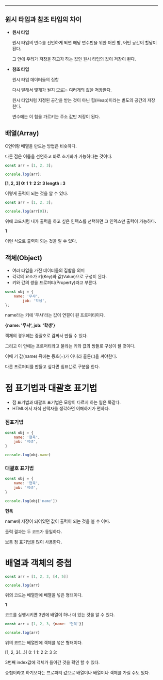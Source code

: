 


---
## 원시 타입과 참조 타입의 차이

- **원시 타입**
    
    원시 타입의 변수를 선언하게 되면 해당 변수만을 위한 어떤 방, 어떤 공간이 할당이 된다.
    
    그 안에 우리가 저장을 하고자 하는 값인 원시 타입의 값이 저장이 된다.
    
- **참조 타입**
    
    원시 타입 데이터들의 집합
    
    다시 말해서 몇개가 될지 모르는 여러개의 값을 저장한다.
    
    원시 타입처럼 지정된 공간을 받는 것이 아닌 힙(Heap)이라는 별도의 공간의 저장한다.
    
    변수에는 이 힙을 가르키는 주소 값만 저장이 된다.
    

## 배열(Array)

C언어랑 배열을 만드는 방법은 비슷하다.

다른 점은 이름을 선언하고 바로 초기화가 가능하다는 것이다.

```jsx
const arr = [1, 2, 3];

console.log(arr);
```

**[1, 2, 3]
0: 1
1: 2
2: 3
length : 3**

이렇게 출력이 되는 것을 알 수 있다.

```jsx
const arr = [1, 2, 3];

console.log(arr[0]);
```

위에 코드처럼 내가 출력을 하고 싶은 인덱스를 선택하면 그 인덱스만 출력이 가능하다.

**1**

이런 식으로 출력이 되는 것을 알 수 있다.

## 객체(Object)

- 여러 타입을 가진 데이터들의 집합을 의미
- 각각의 요소가 키(Key)와 값(Value)으로 구성이 된다.
- 키와 값의 쌍을 프로퍼티(Property)라고 부른다.

```jsx
const obj = {
    name: '무샤',
		job: '학생',
};
```

name라는 키에 ‘무샤’라는 값이 연결이 된 프로퍼티이다.

**{name: '무샤', job: '학생'}**

객체의 경우에는 중괄호로 감싸서 만들 수 있다.

그리고 이 안에는 프로퍼티라고 불리는 키와 값의 쌍들로 구성이 될 것이다.

이때 키 값(name) 뒤에는 등호(=)가 아니라 콜론(:)을 써야한다.

다른 프로퍼티를 만들고 싶다면 쉼표(,)로 구분을 한다.

# 점 표기법과 대괄호 표기법

- 점 표기법과 대괄호 표기법은 모양이 다르지 하는 일은 똑같다.
- HTML에서 자식 선택자를 생각하면 이해하기가 편하다.

### 점표기법

```jsx
const obj = {
    name: '현욱',
    job: '학생',
}

console.log(obj.name)
```

### 대괄호 표기법

```jsx
const obj = {
    name: '현욱',
    job: '학생',
}

console.log(obj['name'])
```

**현욱**

name에 저장이 되어있던 값이 출력이 되는 것을 볼 수 이따.

출력 결과는 두 코드가 동일하다.

보통 점 표기법을 많이 사용한다.

# 배열과 객체의 중첩

```jsx
const arr = [1, 2, 3, [4, 5]]

console.log(arr)
```

위의 코드는 배열안에 배열을 넣은 형태이다.

**1**

코드를 실행시키면 3번에 배열이 하나 더 있는 것을 알 수 있다.

```jsx
const arr = [1, 2, 3, {name: '현욱'}]

console.log(arr)
```

위의 코드는 베열안에 객체를 넣은 형태이다.

[1, 2, 3{...}]
0: 1
1: 2
2: 3
3: 


3번째 index값에 객체가 들어간 것을 확인 할 수 있다.

중첩이라고 하기보다는 프로퍼티 값으로 배열이나 배열이나 객체를 가질 수도 있다.